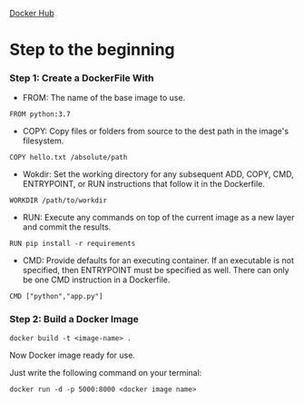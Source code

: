 [Docker Hub](https://hub.docker.com/r/nishkoder/welcome-app)

# Step to the beginning 

### Step 1: Create a DockerFile With
- FROM: The name of the base image to use.
```
FROM python:3.7
```
- COPY: Copy files or folders from source to the dest path in the image's filesystem.
```
COPY hello.txt /absolute/path
```
- Wokdir: Set the working directory for any subsequent ADD, COPY, CMD, ENTRYPOINT, or RUN instructions that follow it in the Dockerfile.
```
WORKDIR /path/to/workdir
```
- RUN: Execute any commands on top of the current image as a new layer and commit the results.
```
RUN pip install -r requirements
```
- CMD: Provide defaults for an executing container. If an executable is not specified, then ENTRYPOINT must be specified as well. There can only be one CMD instruction in a Dockerfile.
```
CMD ["python","app.py"] 
```

### Step 2: Build a Docker Image
```
docker build -t <image-name> .
```

Now Docker image ready for use.

Just write the following command on your terminal:
```
docker run -d -p 5000:8000 <docker image name>
```
